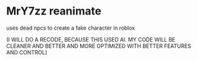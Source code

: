 # MrY7zz reanimate
uses dead npcs to create a fake character in roblox

(I WILL DO A RECODE, BECAUSE THIS USED AI. MY CODE WILL BE CLEANER AND BETTER AND MORE OPTIMIZED WITH BETTER FEATURES AND CONTROL)
